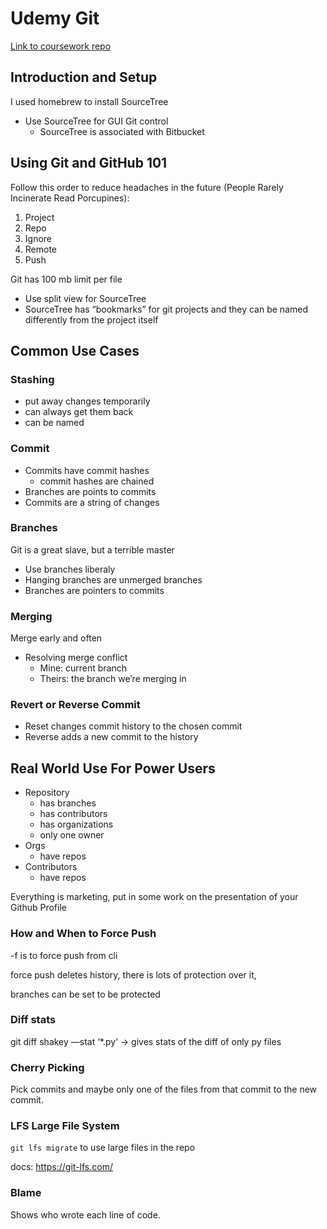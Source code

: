# Udemy Git
[Link to coursework repo](https://github.com/SmileNP/GitHub-Udemy-Course)
## Introduction and Setup

I used homebrew to install SourceTree

- Use SourceTree for GUI Git control
    - SourceTree is associated with Bitbucket

## Using Git and GitHub 101

Follow this order to reduce headaches in the future (People Rarely Incinerate Read Porcupines):

1. Project 
2. Repo
3. Ignore
4. Remote
5. Push

Git has 100 mb limit per file

- Use split view for SourceTree
- SourceTree has “bookmarks” for git projects and they can be named differently from the project itself

## Common Use Cases

### Stashing

- put away changes temporarily
- can always get them back
- can be named

### Commit

- Commits have commit hashes
    - commit hashes are chained
- Branches are points to commits
- Commits are a string of changes

### Branches

Git is a great slave, but a terrible master

- Use branches liberaly
- Hanging branches are unmerged branches
- Branches are pointers to commits

### Merging

Merge early and often

- Resolving merge conflict
    - Mine: current branch
    - Theirs: the branch we’re merging in

### Revert or Reverse Commit

- Reset changes commit history to the chosen commit
- Reverse adds a new commit to the history

## Real World Use For Power Users

- Repository
    - has branches
    - has contributors
    - has organizations
    - only one owner
- Orgs
    - have repos
- Contributors
    - have repos

Everything is marketing, put in some work on the presentation of your Github Profile

### How and When to Force Push

-f is to force push from cli

force push deletes history, there is lots of protection over it,

branches can be set to be protected

### Diff stats

git diff shakey —stat ‘*.py’ → gives stats of the diff of only py files

### Cherry Picking

Pick commits and maybe only one of the files from that commit to the new commit.

### LFS Large File System

`git lfs migrate` to use large files in the repo

docs: https://git-lfs.com/

### Blame

Shows who wrote each line of code.